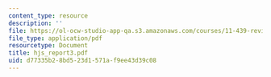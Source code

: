 ```yaml
---
content_type: resource
description: ''
file: https://ol-ocw-studio-app-qa.s3.amazonaws.com/courses/11-439-revitalizing-urban-main-streets-hyde-jackson-square-roslindale-square-boston-spring-2005/d77335b28bd523d1571af9ee43d39c08_hjs_report3.pdf
file_type: application/pdf
resourcetype: Document
title: hjs_report3.pdf
uid: d77335b2-8bd5-23d1-571a-f9ee43d39c08
---
```

